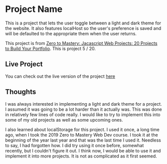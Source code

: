 # Project Name

This is a project that lets the user toggle between a light and dark theme for the website. It also features localHost so the user's preference is saved and will be defaulted to the appropriate them when the user returns.

This project is from [Zero to Mastery: Jacascript Web Projects: 20 Projects to Build Your Portfolio](https://academy.zerotomastery.io/p/javascript-projects).
This is project 5 / 20.

## Live Project

You can check out the live version of the project [here](https://rperry99.github.io/light-dark-mode/index.html)

## Thoughts

I was always interested in implementing a light and dark theme for a project. I assumed it was going to be a lot harder than it actually was. This was done in relatively few lines of code really. I would like to try to implement this into some of my old projects as well as some upcoming ones.

I also learned about localStorage for this project. I used it once, a long time ago, when I took the 2019 Zero to Mastery Web Dev course. I took it at the beginning of the year last year and that was the last time I used it. Needless to say, I had forgotten how. I did try using it once before, somewhat recently, but I couldn't figure it out. I think now, I would be able to use it and implement it into more projects. It is not as complicated as it first seemed.
